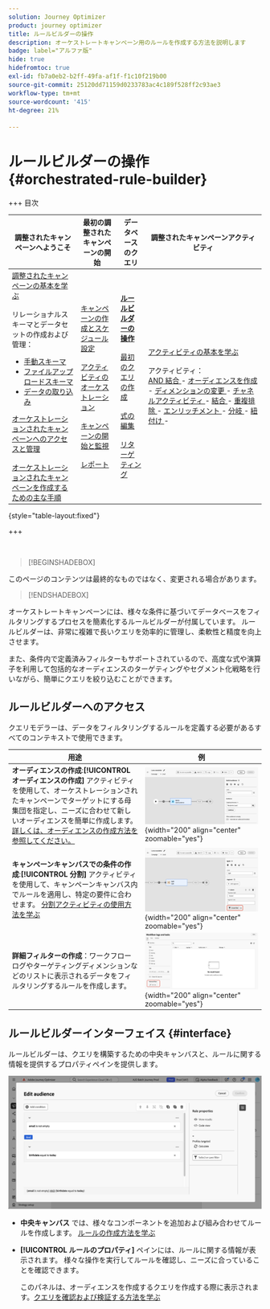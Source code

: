 ```yaml
---
solution: Journey Optimizer
product: journey optimizer
title: ルールビルダーの操作
description: オーケストレートキャンペーン用のルールを作成する方法を説明します
badge: label="アルファ版"
hide: true
hidefromtoc: true
exl-id: fb7a0eb2-b2ff-49fa-af1f-f1c10f219b00
source-git-commit: 25120dd71159d0233783ac4c189f528ff2c93ae3
workflow-type: tm+mt
source-wordcount: '415'
ht-degree: 21%

---
```



# ルールビルダーの操作 {#orchestrated-rule-builder}

+++ 目次

| 調整されたキャンペーンへようこそ | 最初の調整されたキャンペーンの開始 | データベースのクエリ | 調整されたキャンペーンアクティビティ |
|---|---|---|---|
| [ 調整されたキャンペーンの基本を学ぶ ](gs-orchestrated-campaigns.md)<br/><br/> リレーショナルスキーマとデータセットの作成および管理：</br> <ul><li>[ 手動スキーマ ](manual-schema.md)</li><li>[ ファイルアップロードスキーマ ](file-upload-schema.md)</li><li>[ データの取り込み ](ingest-data.md)</li></ul>[ オーケストレーションされたキャンペーンへのアクセスと管理 ](access-manage-orchestrated-campaigns.md)<br/><br/>[ オーケストレーションされたキャンペーンを作成するための主な手順 ](gs-campaign-creation.md) | [ キャンペーンの作成とスケジュール設定 ](create-orchestrated-campaign.md)<br/><br/>[ アクティビティのオーケストレーション ](orchestrate-activities.md)<br/><br/>[ キャンペーンの開始と監視 ](start-monitor-campaigns.md)<br/><br/>[ レポート ](reporting-campaigns.md) | <b>[ ルールビルダーの操作 ](orchestrated-rule-builder.md)</b><br/><br/>[ 最初のクエリの作成 ](build-query.md)<br/><br/>[ 式の編集 ](edit-expressions.md)<br/><br/>[ リターゲティング ](retarget.md) | [ アクティビティの基本を学ぶ ](activities/about-activities.md)<br/><br/> アクティビティ：<br/>[AND 結合 ](activities/and-join.md) - [ オーディエンスを作成 ](activities/build-audience.md) - [ ディメンションの変更 ](activities/change-dimension.md) - [ チャネルアクティビティ ](activities/channels.md) - [ 結合 ](activities/combine.md) - [ 重複排除 ](activities/deduplication.md) - [ エンリッチメント ](activities/enrichment.md) - [ 分岐 ](activities/fork.md) - [ 紐付け ](activities/reconciliation.md) [ ](activities/save-audience.md) [ ](activities/split.md) [ ](activities/wait.md) - |

{style="table-layout:fixed"}

+++

<br/>

>[!BEGINSHADEBOX]

このページのコンテンツは最終的なものではなく、変更される場合があります。

>[!ENDSHADEBOX]

オーケストレートキャンペーンには、様々な条件に基づいてデータベースをフィルタリングするプロセスを簡素化するルールビルダーが付属しています。 ルールビルダーは、非常に複雑で長いクエリを効率的に管理し、柔軟性と精度を向上させます。

また、条件内で定義済みフィルターもサポートされているので、高度な式や演算子を利用して包括的なオーディエンスのターゲティングやセグメント化戦略を行いながら、簡単にクエリを絞り込むことができます。

## ルールビルダーへのアクセス

クエリモデラーは、データをフィルタリングするルールを定義する必要があるすべてのコンテキストで使用できます。

| 用途 | 例 |
|  ---  |  ---  |
| **オーディエンスの作成**:**[!UICONTROL オーディエンスの作成]** アクティビティを使用して、オーケストレーションされたキャンペーンでターゲットにする母集団を指定し、ニーズに合わせて新しいオーディエンスを簡単に作成します。 [詳しくは、オーディエンスの作成方法を参照してください。](../orchestrated/activities/build-audience.md) | ![オーディエンス作成インターフェイスへのアクセス方法を示す画像](assets/query-access-audience.png){width="200" align="center" zoomable="yes"} |
| **キャンペーンキャンバスでの条件の作成**:**[!UICONTROL 分割]** アクティビティを使用して、キャンペーンキャンバス内でルールを適用し、特定の要件に合わせます。 [ 分割アクティビティの使用方法を学ぶ ](../orchestrated/activities/split.md) | ![ワークフローのカスタマイズオプションへのアクセス方法を示す画像](assets/query-access-split.png){width="200" align="center" zoomable="yes"} |
| **詳細フィルターの作成**：ワークフローログやターゲティングディメンションなどのリストに表示されるデータをフィルタリングするルールを作成します。 | ![リストフィルターのカスタマイズ方法を示す画像](assets/query-access-advanced-filters.png){width="200" align="center" zoomable="yes"} |

## ルールビルダーインターフェイス {#interface}

ルールビルダーは、クエリを構築するための中央キャンバスと、ルールに関する情報を提供するプロパティペインを提供します。

![ ルールビルダーインターフェイスを示す画像 ](assets/rule-builder-interface.png)

* **中央キャンバス** では、様々なコンポーネントを追加および組み合わせてルールを作成します。 [ ルールの作成方法を学ぶ ](../orchestrated/build-query.md)

* **[!UICONTROL ルールのプロパティ]** ペインには、ルールに関する情報が表示されます。 様々な操作を実行してルールを確認し、ニーズに合っていることを確認できます。

  このパネルは、オーディエンスを作成するクエリを作成する際に表示されます。[クエリを確認および検証する方法を学ぶ](build-query.md#check-and-validate-your-query)
